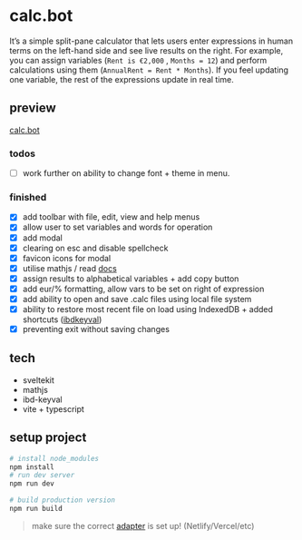 # calc.bot

It’s a simple split-pane calculator that lets users enter expressions in human terms on the left-hand side and see live results on the right. 
For example, you can assign variables (`Rent is €2,000` , `Months = 12`) and perform calculations using them (`AnnualRent = Rent * Months`). If you feel updating one variable, the rest of the expressions update in real time.

## preview
[calc.bot](https://calc-bot.netlify.app/)

### todos
- [ ] work further on ability to change font + theme in menu.
### finished
- [x] add toolbar with file, edit, view and help menus
- [x] allow user to set variables and words for operation
- [x] add modal
- [x] clearing on esc and disable spellcheck
- [x] favicon icons for modal
- [x] utilise mathjs / read [docs](https://mathjs.org/docs/index.html)
- [x] assign results to alphabetical variables + add copy button
- [x] add eur/% formatting, allow vars to be set on right of expression
- [x] add ability to open and save .calc files using local file system
- [x] ability to restore most recent file on load using IndexedDB + added shortcuts ([ibdkeyval](https://github.com/jakearchibald/idb-keyval))
- [x] preventing exit without saving changes

## tech
+ sveltekit
+ mathjs
+ ibd-keyval
+ vite + typescript
## setup project

```bash
# install node_modules
npm install
# run dev server
npm run dev

# build production version
npm run build
```

> make sure the correct [adapter](https://kit.svelte.dev/docs/adapters) is set up! (Netlify/Vercel/etc)